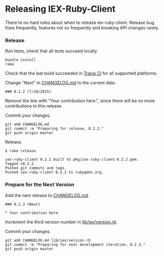 # Releasing IEX-Ruby-Client

There're no hard rules about when to release iex-ruby-client. Release bug fixes frequently, features not so frequently and breaking API changes rarely.

### Release

Run tests, check that all tests succeed locally.

```
bundle install
rake
```

Check that the last build succeeded in [Travis CI](https://travis-ci.org/dblock/iex-ruby-client) for all supported platforms.

Change "Next" in [CHANGELOG.md](CHANGELOG.md) to the current date.

```
### 0.2.2 (7/10/2015)
```

Remove the line with "Your contribution here.", since there will be no more contributions to this release.

Commit your changes.

```
git add CHANGELOG.md
git commit -m "Preparing for release, 0.2.2."
git push origin master
```

Release.

```
$ rake release

iex-ruby-client 0.2.2 built to pkg/iex-ruby-client-0.2.2.gem.
Tagged v0.2.2.
Pushed git commits and tags.
Pushed iex-ruby-client 0.2.2 to rubygems.org.
```

### Prepare for the Next Version

Add the next release to [CHANGELOG.md](CHANGELOG.md).

```
### 0.2.3 (Next)

* Your contribution here.
```

Increment the third version number in [lib/iex/version.rb](lib/iex/version.rb).

Commit your changes.

```
git add CHANGELOG.md lib/iex/version.rb
git commit -m "Preparing for next development iteration, 0.2.3."
git push origin master
```
